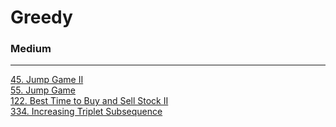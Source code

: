 # Greedy

### Medium
---
[45. Jump Game II](../solutions/0045-Jump%20Game%20II.md)</br>
[55. Jump Game](../solutions/0055-Jump%20Game.md)</br>
[122. Best Time to Buy and Sell Stock II](../solutions/0122-Best%20Time%20to%20Buy%20and%20Sell%20Stock%20II.md)</br>
[334. Increasing Triplet Subsequence](../solutions/0334-Increasing%20Triplet%20Subsequence.md)</br>
